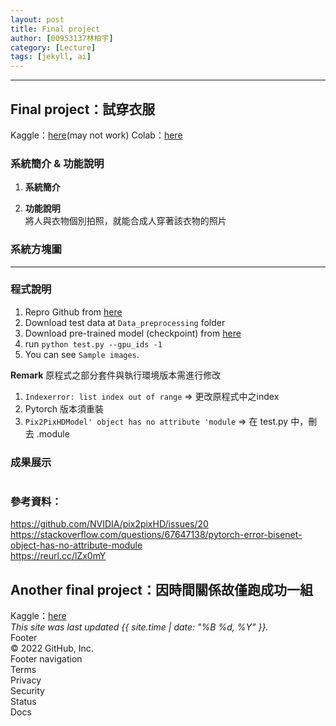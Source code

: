 ```yaml
---
layout: post
title: Final project 
author: [00953137林柏宇]
category: [Lecture]
tags: [jekyll, ai]
---
```

---
## Final project：試穿衣服
Kaggle：[here](https://www.kaggle.com/code/naruto00953137/deepfashion-tryon)(may not work)
Colab：[here](https://drive.google.com/file/d/1QWFLTzVz2FINAZQxw8SXXeM4c3BMhEAU/view?usp=sharing)
### 系統簡介 & 功能說明
1. **系統簡介**

2. **功能說明**  
將人與衣物個別拍照，就能合成人穿著該衣物的照片
### 系統方塊圖

---
### 程式說明
<!-- <iframe width="835" height="470" src="https://www.youtube.com/embed/DtzN5vtEgOk" 
title="RL-Robocar" frameborder="0" allow="accelerometer; autoplay; clipboard-write; encrypted-media; gyroscope; picture-in-picture" allowfullscreen></iframe>  -->

1. Repro Github from [here](https://github.com/switchablenorms/DeepFashion_Try_On)
2. Download test data at `Data_preprocessing` folder
3. Download pre-trained model (checkpoint) from [here](https://www.kaggle.com/datasets/rkuo2000/acgpn-checkpoints)
4. run `python test.py --gpu_ids -1`
5. You can see `Sample images`.

**Remark**
原程式之部分套件與執行環境版本需進行修改      
1. `Indexerror: list index out of range` => 更改原程式中之index
2. Pytorch 版本須重裝
3. `Pix2PixHDModel' object has no attribute 'module` => 在 test.py 中，刪去 .module

### 成果展示
![]() 
<!-- https://github.com/rkuo2000/AI-course/blob/gh-pages/images/stock_dqn.png?raw=true -->

### 參考資料：
https://github.com/NVIDIA/pix2pixHD/issues/20   
https://stackoverflow.com/questions/67647138/pytorch-error-bisenet-object-has-no-attribute-module    
https://reurl.cc/lZx0mY

## Another final project：因時間關係故僅跑成功一組
Kaggle：[here](https://www.kaggle.com/code/naruto00953137/stock-dqn)   
*This site was last updated {{ site.time | date: "%B %d, %Y" }}.*     
Footer    
© 2022 GitHub, Inc.     
Footer navigation     
Terms     
Privacy    
Security     
Status     
Docs     
